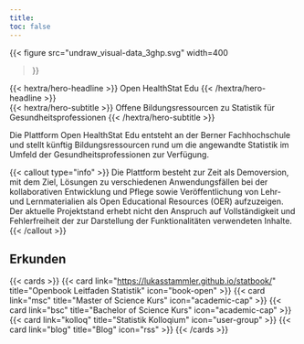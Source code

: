```yaml
---
title: 
toc: false
---
```


{{< figure
  src="undraw_visual-data_3ghp.svg"
  width=400
>}}

<div class="hx:mt-6 hx:mb-6">
{{< hextra/hero-headline >}}
  Open HealthStat Edu
{{< /hextra/hero-headline >}}
</div>

<div class="hx:mb-12">
{{< hextra/hero-subtitle >}}
  Offene Bildungsressourcen zu Statistik für Gesundheitsprofessionen
{{< /hextra/hero-subtitle >}}
</div>

Die Plattform Open HealthStat Edu entsteht an der Berner Fachhochschule und stellt künftig Bildungsressourcen rund um die angewandte Statistik im Umfeld der Gesundheitsprofessionen zur Verfügung.

{{< callout type="info" >}}
  Die Plattform besteht zur Zeit als Demoversion, mit dem Ziel, Lösungen zu verschiedenen Anwendungsfällen bei der kollaborativen Entwicklung und Pflege sowie Veröffentlichung von Lehr- und Lernmaterialien als Open Educational Resources (OER) aufzuzeigen. Der aktuelle Projektstand erhebt nicht den Anspruch auf Vollständigkeit und Fehlerfreiheit der zur Darstellung der Funktionalitäten verwendeten Inhalte.
{{< /callout >}}

## Erkunden

{{< cards >}}
  {{< card link="https://lukasstammler.github.io/statbook/" title="Openbook Leitfaden Statistik" icon="book-open" >}}
  {{< card link="msc" title="Master of Science Kurs" icon="academic-cap" >}}
  {{< card link="bsc" title="Bachelor of Science Kurs" icon="academic-cap" >}}
  {{< card link="kolloq" title="Statistik Kolloqium" icon="user-group" >}}
  {{< card link="blog" title="Blog" icon="rss" >}}
{{< /cards >}}
